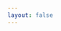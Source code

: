 ```yaml
---
layout: false
---
```


<html lang="zh">
<head>
    <meta charset="UTF-8">
    <meta name="viewport" content="width=device-width, initial-scale=1">
    <title>Love between Us</title>
    <link rel="stylesheet" href="./css/bootstrap.min.css">
    <link rel="stylesheet" type="text/css" href="./css/main.css">
</head>

<body>
    <audio src="./music.mp3" autoplay="true" loop="loop"></audio>
    <div id="back">
        <div class="mask"></div>
        <!-- 设置展示的图片，github pages不能有后台程序只能一条一条手动添加了 囧 -->
        <div id="carousel"  class="carousel slide carousel-fade carousel-position">
            <div class="carousel-inner" style="width: 100%;height: 100%;" id="background">
                <div class="item active" style="width: 100%;height: 100%;">
                    <div style="width: 100%;height: 100%;background:url(babe.jpg);background-size: cover;"></div>
                </div>
            </div>
        </div>
    </div>
    <div class="modal show" style="top:24%;">
        <div class="modal-dialog" style="opacity: .9">
            <div class="modal-content" style="opacity:.85">
                <div class="modal-header">
                    <h1 class="text-center" style="color: #A94442;font-family: 'JournalRegular', Arial, sans-serif;font-size: 7rem;">the times we together</h1>
                    <p class="text-center small-title">Johnny & Dawn</p>
                    <p class="text-center small-title">LOVING ON THE WAY</p>
                </div>
                <div class="modal-body text-center" style="line-height: 1.5rem;font-family: 'JournalRegular', Arial, sans-serif;font-size: 3rem;">
                    <p>
                        <span id="day" class="time-font"></span><span style="color:#A94442">/&nbsp;</span><span id="hour" class="time-font"></span><span style="color:#A94442">/&nbsp;</span><span id="minute" class="time-font"></span><span style="color:#A94442">/&nbsp;</span><span id="second" class="time-font"></span>
                    </p>
                    <p>
                        days/hours/min/sec
                    </p>
                    <p class="text-center" style="color:#A94442;font-size: 17px" id="say"></p>
                </div>
            </div>
        </div>
    </div>
    <script type="text/javascript" src="./js/jquery-1.12.2.min.js"></script>
    <script type="text/javascript" src="./js/bootstrap.min.js"></script>
    <script type="text/javascript" src="./js/count-time.js"></script>
    <script>
    $(function() {
        //设置起始日期
        countTime('2016/01/30 23:45', 'day', 'hour', 'minute', 'second');
        var days = $('#day').text();

        // 设置标题
        if (parseInt(days / 365) != 0) {
            $(document).attr("title", "在一起" + parseInt(days / 365) + "年,感谢相伴。");
        } else if (parseInt(days / 30) != 0) {
            $(document).attr("title", "在一起" + parseInt(days / 30) + "个月,感谢相伴。");
        } else
            $(document).attr("title", "在一起" + days + "天,感谢相伴。");

        //设置每一张图片对应的文字
        var says = new Array(
            "一路相伴,感谢有你"
        );


        var start = function() {
            var index = 0;
            var rate = 6000;
            $('#say').text(says[(index++) % says.length]);
         	var _play = function () {
         		$('#say').hide();
                $('#say').text(says[(index++) % says.length]);
                $('#say').fadeToggle();
                $('#carousel').carousel('next');
         	};
            setInterval(_play, rate);
        }();

    });
    </script>
</body>

</html>
